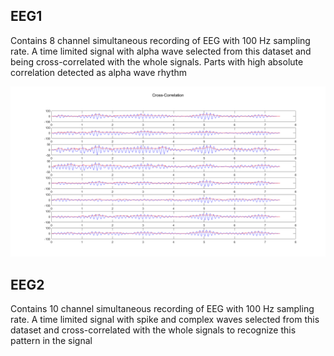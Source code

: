 ## EEG1 
Contains 8 channel simultaneous recording of EEG with 100 Hz sampling rate.
A time limited signal with alpha wave selected from this dataset and being cross-correlated with the whole signals. Parts with high absolute correlation detected as alpha wave rhythm

![Cross-Correlation](./eeg1/4.png)

## EEG2
Contains 10 channel simultaneous recording of EEG with 100 Hz sampling rate.
A time limited signal with spike and complex waves selected from this dataset and cross-correlated with the whole signals to recognize this pattern in the signal

